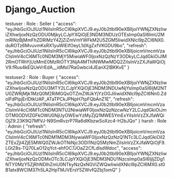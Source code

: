 # Django_Auction

testuser : Role : Seller
{
"access": "eyJhbGciOiJIUzI1NiIsInR5cCI6IkpXVCJ9.eyJ0b2tlbl90eXBlIjoiYWNjZXNzIiwiZXhwIjoxNzQzODU0MjkyLCJpYXQiOjE3NDM3NDUzOTEsImp0aSI6ImU2MmRlNzBjMmFhZDRlMzY4ZjZiZmVmYWFkM2U5ZGM5IiwidXNlcl9pZCI6NX0.duROTz6MvuvmKsRX1yuWIEifOeyL1dXgZxfVKGDU9bo",
"refresh": "eyJhbGciOiJIUzI1NiIsInR5cCI6IkpXVCJ9.eyJ0b2tlbl90eXBlIjoicmVmcmVzaCIsImV4cCI6MTc0NDM3MjY5MiwiaWF0IjoxNzQzNzY3ODkyLCJqdGkiOiJlM2RmOTRhYjUzMmE0MzRiOTY3NjA4MThlNWMwMDQ2ZiIsInVzZXJfaWQiOjV9.fRus4kEQUeVrEdA\_\_idMsI7RaGwbci4JEanX2lBKKvE"
}

testuser2 : Role : Buyer
{
"access": "eyJhbGciOiJIUzI1NiIsInR5cCI6IkpXVCJ9.eyJ0b2tlbl90eXBlIjoiYWNjZXNzIiwiZXhwIjoxNzQzODU3MTY2LCJpYXQiOjE3NDM3NDUwNjYsImp0aSI6IjM2NTU0ZWRjMjk1MzQ0M2RiMGQxOTZmZWJkYjYzOGJiIiwidXNlcl9pZCI6Nn0.ZdolFdPIpjErIDtkUAP_ATaTPCkJPNpH7tpFQbAnZ1E",
"refresh": "eyJhbGciOiJIUzI1NiIsInR5cCI6IkpXVCJ9.eyJ0b2tlbl90eXBlIjoicmVmcmVzaCIsImV4cCI6MTc0NDM3NTU2NiwiaWF0IjoxNzQzNzcwNzY2LCJqdGkiOiJmOTM0ODVlZGFkOWU0NjUyOWEwYzMyZjQ1MWE5YmExYiIsInVzZXJfaWQiOjZ9.23K9Q7MfVJ-N9SmRvzrP7Ra6dIKbzwSoXzc4-H2bJQo"
}
harsh : Role : Admin
{
"refresh": "eyJhbGciOiJIUzI1NiIsInR5cCI6IkpXVCJ9.eyJ0b2tlbl90eXBlIjoicmVmcmVzaCIsImV4cCI6MTc0NDM1MDM3NywiaWF0IjoxNzQzNzQ1NTc3LCJqdGkiOiI2ZTExZjI4ZjE5MWQ0ZWJkOTNiNjc3ODI1NzQ5MzNmZiIsInVzZXJfaWQiOjF9.LGtZ8s-TQ70LaO12qYct-ehfOC7JOaZ2CfLdlsdWdoc",
"access": "eyJhbGciOiJIUzI1NiIsInR5cCI6IkpXVCJ9.eyJ0b2tlbl90eXBlIjoiYWNjZXNzIiwiZXhwIjoxNzQzODMxOTc3LCJpYXQiOjE3NDM3NDU1NzcsImp0aSI6IjljZDg1NTY0MzY5ZjRhNDlhZmU0NTkyNzQxNGViZWQwIiwidXNlcl9pZCI6MX0.st0B1atx8WCIM37h5LA2HpTMJVErsY5ZWvfQZbj1omQ"
}
